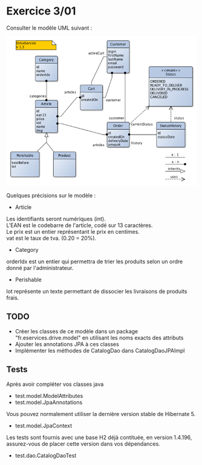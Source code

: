 # Exercice 3/01

Consulter le modèle UML suivant :

![Drive model](src/doc/DiagDrive.png)

Quelques précisions sur le modèle :

* Article

Les identifiants seront numériques (int).  
L'EAN est le codebarre de l'article, codé sur 13 caractères.  
Le prix est un entier représentant le prix en centimes.  
vat est le taux de tva. (0.20 = 20%).  

* Category

orderIdx est un entier qui permettra de trier les produits selon un ordre donné par l'administrateur.  

* Perishable

lot représente un texte permettant de dissocier les livraisons de produits frais.  


## TODO

* Créer les classes de ce modèle dans un package "fr.eservices.drive.model" en utilisant les noms exacts des attributs
* Ajouter les annotations JPA à ces classes
* Implémenter les méthodes de CatalogDao dans CatalogDaoJPAImpl


## Tests

Après avoir compléter vos classes java

* test.model.ModelAttributes
* test.model.JpaAnnotations

Vous pouvez normalement utiliser la dernière version stable de Hibernate 5.  

* test.model.JpaContext

Les tests sont fournis avec une base H2 déjà contituée, en version 1.4.196,  
assurez-vous de placer cette version dans vos dépendances.

* test.dao.CatalogDaoTest

